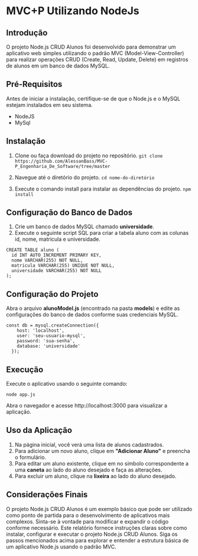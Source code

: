 # MVC+P Utilizando NodeJs

## Introdução
O projeto Node.js CRUD Alunos foi desenvolvido para demonstrar um aplicativo web simples utilizando o padrão MVC (Model-View-Controller) para realizar operações CRUD (Create, Read, Update, Delete) em registros de alunos em um banco de dados MySQL.

## Pré-Requisitos
Antes de iniciar a instalação, certifique-se de que o Node.js e o MySQL estejam instalados em seu sistema.
 - NodeJS
 - MySql

## Instalação
1.	Clone ou faça download do projeto no repositório.
```git clone https://github.com/AlessanBass/MVC-P_Engenharia_De_Software/tree/master```
1.	Navegue até o diretório do projeto.
```cd nome-do-diretório``` 

1.	Execute o comando install para instalar as dependências do projeto.
```npm install```
## Configuração do Banco de Dados
1.	Crie um banco de dados MySQL chamado **universidade**.
1.	Execute o seguinte script SQL para criar a tabela aluno com as colunas id, nome, matricula e universidade.
```
CREATE TABLE aluno (
  id INT AUTO_INCREMENT PRIMARY KEY,
  nome VARCHAR(255) NOT NULL,
  matricula VARCHAR(255) UNIQUE NOT NULL,
  universidade VARCHAR(255) NOT NULL
);
```

## Configuração do Projeto
Abra o arquivo **alunoModel.js** (encontrado na pasta **models**) e edite as configurações do banco de dados conforme suas credenciais MySQL.
```
const db = mysql.createConnection({
    host: 'localhost',
    user: 'seu-usuario-mysql',
    password: 'sua-senha',
    database: 'universidade'
  });
```

## Execução
Execute o aplicativo usando o seguinte comando:
```
node app.js
```
Abra o navegador e acesse http://localhost:3000 para visualizar a aplicação.

##	Uso da Aplicação
1.	Na página inicial, você verá uma lista de alunos cadastrados.
1.	Para adicionar um novo aluno, clique em **"Adicionar Aluno"** e preencha o formulário.
1.	Para editar um aluno existente, clique em no símbolo correspondente a uma **caneta** ao lado do aluno desejado e faça as alterações.
1.	Para excluir um aluno, clique na **lixeira** ao lado do aluno desejado.

## Considerações Finais
O projeto Node.js CRUD Alunos é um exemplo básico que pode ser utilizado como ponto de partida para o desenvolvimento de aplicativos mais complexos. Sinta-se à vontade para modificar e expandir o código conforme necessário.
Este relatório fornece instruções claras sobre como instalar, configurar e executar o projeto Node.js CRUD Alunos. Siga os passos mencionados acima para explorar e entender a estrutura básica de um aplicativo Node.js usando o padrão MVC.
